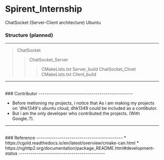 # Spirent_Internship
ChatSocket (Server-Client architecture)
Ubuntu

### Structure (planned)
-----------------------------------------------
> ChatSocket
>> ChatSocket_Server
>>> CMakeLists.txt
>>> Server_build
>> ChatSocket_Clinet
>>> CMakeLists.txt
>>> Client_build
------------------------------------------------

<br/>
### Contributor
------------------------------------------------

* Before metioning my projects, i notice that As i am making my projects on 'dhk1349's ubuntu cloud, dhk1349 could be included as a contibutor.
* But i am the only developer who contributed the projects. (With Google..?).

----------------------------------------------

<br/>
### Reference
--------------------------------------------
* https://cgold.readthedocs.io/en/latest/overview/cmake-can.html
* https://nghttp2.org/documentation/package_README.html#development-status
--------------------------------------------
